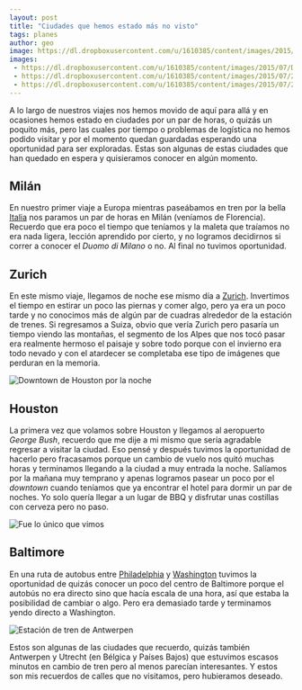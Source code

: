 ```yaml
---
layout: post
title: "Ciudades que hemos estado más no visto"
tags: planes
author: geo
image: https://dl.dropboxusercontent.com/u/1610385/content/images/2015/07/DSC06654.JPG
images:
 - https://dl.dropboxusercontent.com/u/1610385/content/images/2015/07/DSC06654.JPG
 - https://dl.dropboxusercontent.com/u/1610385/content/images/2015/07/2015-01-06%2020.22.24.jpg
 - https://dl.dropboxusercontent.com/u/1610385/content/images/2015/07/2015-01-13%2009.54.10.jpg
---
```


A lo largo de nuestros viajes nos hemos movido de aquí para allá y en ocasiones hemos estado en ciudades por un par de horas, o quizás un poquito más, pero las cuales por tiempo o problemas de logística no hemos podido visitar y por el momento quedan guardadas esperando una oportunidad para ser exploradas. Estas son algunas de estas ciudades que han quedado en espera y quisieramos conocer en algún momento.

## Milán

En nuestro primer viaje a Europa mientras paseábamos en tren por la bella [Italia](/tag/italia) nos paramos un par de horas en Milán (veníamos de Florencia). Recuerdo que era poco el tiempo que teníamos y la maleta que traíamos no era nada ligera, lección aprendido por cierto, y no logramos decidirnos si correr a conocer el *Duomo di Milano* o no. Al final no tuvimos oportunidad. 

## Zurich

En este mismo viaje, llegamos de noche ese mismo día a [Zurich](/tag/zurich). Invertimos el tiempo en estirar un poco las piernas y comer algo, pero ya era un poco tarde y no conocimos más de algún par de cuadras alrededor de la estación de trenes. Si regresamos a Suiza, obvio que vería Zurich pero pasaría un tiempo viendo las montañas, el segmento de los Alpes que nos tocó pasar era realmente hermoso el paisaje y sobre todo porque con el invierno era todo nevado y con el atardecer se completaba ese tipo de imágenes que perduran en la memoria.

![Downtown de Houston por la noche](https://dl.dropboxusercontent.com/u/1610385/content/images/2015/07/2015-01-06%2020.22.24.jpg)

## Houston

La primera vez que volamos sobre Houston y llegamos al aeropuerto *George Bush*, recuerdo que me dije a mi mismo que sería agradable regresar a visitar la ciudad. Eso pensé y después tuvimos la oportunidad de hacerlo pero fracasamos porque un cambio de vuelo nos quitó muchas horas y terminamos llegando a la ciudad a muy entrada la noche. Salíamos por la mañana muy temprano y apenas logramos pasear un poco por el *downtown* cuando teníamos que ya encontrar el hotel para dormir un par de noches. Yo solo quería llegar a un lugar de BBQ y disfrutar unas costillas con cerveza pero no paso.

![Fue lo único que vimos](https://dl.dropboxusercontent.com/u/1610385/content/images/2015/07/2015-01-13%2009.54.10.jpg)

## Baltimore

En una ruta de autobus entre [Philadelphia](/tag/philadelphia) y [Washington](/tag/washington) tuvimos la oportunidad de quizás conocer un poco del centro de Baltimore porque el autobús no era directo sino que hacía escala de una hora, así que estaba la posibilidad de cambiar o algo. Pero era demasiado tarde y terminamos yendo directo a Washington.

![Estación de tren de Antwerpen](https://dl.dropboxusercontent.com/u/1610385/content/images/2015/07/DSC06791.JPG)

Estos son algunas de las ciudades que recuerdo, quizás también Antwerpen y Utrecht (en Bélgica y Países Bajos) que estuvimos escasos minutos en cambio de tren pero al menos parecían interesantes. Y estos son mis recuerdos de calles que no visitamos, pero hubieramos deseado.
